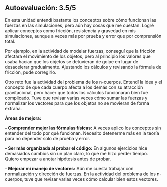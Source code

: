 ## Autoevaluación: 3.5/5

En esta unidad entendí bastante los conceptos sobre cómo funcionan las fuerzas en las simulaciones, pero aún hay cosas que me cuestan. Logré aplicar conceptos como fricción, resistencia y gravedad en mis simulaciones, aunque a veces más por prueba y error que por comprensión total.

Por ejemplo, en la actividad de modelar fuerzas, conseguí que la fricción afectara el movimiento de los objetos, pero al principio los valores que usaba hacían que los objetos se detuvieran de golpe en lugar de desacelerar gradualmente. Ajustando los cálculos y revisando la fórmula de fricción, pude corregirlo.

Otro reto fue la actividad del problema de los n-cuerpos. Entendí la idea y el concepto de que cada cuerpo afecta a los demás con su atracción gravitacional, pero hacer que todos los cálculos funcionaran bien fue complicado. Tuve que revisar varias veces cómo sumar las fuerzas y normalizar los vectores para que los objetos no se movieran de forma extraña.

**Áreas de mejora:**

**- Comprender mejor las fórmulas físicas:** A veces aplico los conceptos sin entender del todo por qué funcionan. Necesito detenerme más en la teoría para no depender solo de prueba y error.

**- Ser más organizada al probar el código:** En algunos ejercicios hice demasiados cambios sin un plan claro, lo que me hizo perder tiempo. Quiero empezar a anotar hipótesis antes de probar.

**- Mejorar mi manejo de vectores:** Aún me cuesta trabajar con normalización y dirección de fuerzas. En la actividad del problema de los n-cuerpos, tuve que revisar varias veces cómo calcular bien estos vectores.
